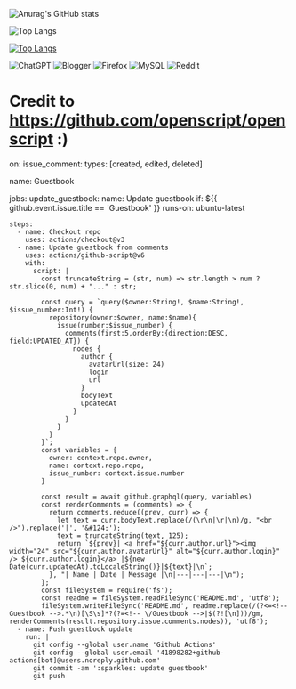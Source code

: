 ![Anurag's GitHub stats](https://github-readme-stats.vercel.app/api?username=Shrooxie&show_icons=true&theme=tokyonight)


![Top Langs](https://github-readme-stats.vercel.app/api/top-langs/?username=Shrooxie&hide_progress=true&show_icons=true&theme=tokyonight)

[![Top Langs](https://github-readme-stats.vercel.app/api/top-langs/?username=Shrooxie&layout=pie&show_icons=true&theme=tokyonight)](https://github.com/Shrooxie/github-readme-stats)


![ChatGPT](https://img.shields.io/badge/chatGPT-74aa9c?style=for-the-badge&logo=openai&logoColor=white)
![Blogger](https://img.shields.io/badge/Blogger-FF5722?style=for-the-badge&logo=blogger&logoColor=white)
![Firefox](https://img.shields.io/badge/Firefox-FF7139?style=for-the-badge&logo=Firefox-Browser&logoColor=white)
![MySQL](https://img.shields.io/badge/mysql-4479A1.svg?style=for-the-badge&logo=mysql&logoColor=white)
![Reddit](https://img.shields.io/badge/Reddit-%23FF4500.svg?style=for-the-badge&logo=Reddit&logoColor=white)


# Credit to https://github.com/openscript/openscript :)


on:
  issue_comment:
    types: [created, edited, deleted]

name: Guestbook

jobs:
  update_guestbook:
    name: Update guestbook
    if: ${{ github.event.issue.title == 'Guestbook' }}
    runs-on: ubuntu-latest

    steps:
      - name: Checkout repo
        uses: actions/checkout@v3
      - name: Update guestbook from comments
        uses: actions/github-script@v6
        with:
          script: |
            const truncateString = (str, num) => str.length > num ? str.slice(0, num) + "..." : str;

            const query = `query($owner:String!, $name:String!, $issue_number:Int!) {
              repository(owner:$owner, name:$name){
                issue(number:$issue_number) {
                  comments(first:5,orderBy:{direction:DESC, field:UPDATED_AT}) {
                    nodes {
                      author {
                        avatarUrl(size: 24)
                        login
                        url
                      }
                      bodyText
                      updatedAt
                    }
                  }
                }
              }
            }`;
            const variables = {
              owner: context.repo.owner,
              name: context.repo.repo,
              issue_number: context.issue.number
            }
            
            const result = await github.graphql(query, variables)
            const renderComments = (comments) => {
              return comments.reduce((prev, curr) => {
                let text = curr.bodyText.replace(/(\r\n|\r|\n)/g, "<br />").replace('|', '&#124;');
                text = truncateString(text, 125);
                return `${prev}| <a href="${curr.author.url}"><img width="24" src="${curr.author.avatarUrl}" alt="${curr.author.login}" /> ${curr.author.login}</a> |${new Date(curr.updatedAt).toLocaleString()}|${text}|\n`;
              }, "| Name | Date | Message |\n|---|---|---|\n");
            };
            const fileSystem = require('fs');
            const readme = fileSystem.readFileSync('README.md', 'utf8');
            fileSystem.writeFileSync('README.md', readme.replace(/(?<=<!-- Guestbook -->.*\n)[\S\s]*?(?=<!-- \/Guestbook -->|$(?![\n]))/gm, renderComments(result.repository.issue.comments.nodes)), 'utf8');
      - name: Push guestbook update
        run: |
          git config --global user.name 'Github Actions'
          git config --global user.email '41898282+github-actions[bot]@users.noreply.github.com'
          git commit -am ':sparkles: update guestbook'
          git push
